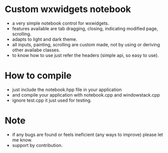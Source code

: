# Custom wxwidgets notebook

* a very simple notebook control for wxwidgets.
* features available are tab dragging, closing, indicating modified page, scrolling.
* adapts to light and dark theme.
* all inputs, painting, scrolling are custom made, not by using or deriving other 
  availabe classes.
* to know how to use just refer the headers (simple api, so easy to use).

# How to compile

* just include the notebook.hpp file in your application
* and compile your application with notebook.cpp and windowstack.cpp
* ignore test.cpp it just used for testing.


# Note

* if any bugs are found or feels ineficient (any ways to improve)
please let me know.
* support by contribution.

